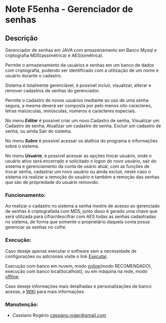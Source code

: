 # Note F5enha - Gerenciador de senhas #

## Descrição ## 
Gerenciador de senhas em JAVA com armazenamento em Banco Mysql e criptografia MD5(assimétrica) e AES(simétrica).

Permite o armazenamento de usuários e senhas em um banco de dados com criptografia, podendo ser identificado com a utilização de um nome e usuário durante o cadastro.

Sistema é totalmente gerenciável, é possível incluir, visualizar, alterar e remover cadastros de senhas do gerenciador.

Permite o cadastro de novos usuários mediante ao uso de uma senha segura, a mesma deverá ser composta por pelo menos oito caracteres, letras maiúsculas, minúsculas, números e caracteres especiais.

No menu **_Editar_** é possível criar um novo Cadastro de senha, Visualizar um Cadastro de senha, Atualizar um cadastro de senha, Excluir um cadastro de senha, ou ainda Sair do sistema.

No menu **_Sobre_** é possível acessar os atalhos do programa e informações sobre o sistema.

No menu **_Usuário_**, é possível acessar as opções trocar usuário, onde o usuário ativo será encerrado e solicitado o logon do novo usuário, sair do sistema e gerenciamento da conta de usário atual, com as funções de trocar senha, cadastrar um novo usuário ou ainda excluir, neste caso o sistema irá realizar a remoção do usuário e também a remoção das senhas que são de própriedade do usuário removido.

### Funcionamento:
Ao realizar o cadastro no sistema a senha mestre de acesso ao gerenciado de senhas é criptografada com MD5, junto disso é gerado uma chave que será utilizada para cifrar/descifrar com AES todas as senhas cadastradas no sistema, de forma que somente o proprietário daquela conta possa gerenciar as senhas no cofre.

### Execução:
Caso deseje apenas executar o software sem a necessidade de configurações ou adicionais visite o link [Executar](https://github.com/ksioroger/Note/wiki#executar).

Execução com banco em nuvem, modo [online](https://github.com/ksioroger/Note/wiki#executar-com-banco-de-dados-on-line)(modo RECOMENDADO), execução com banco local(localhost), ou em máquina na rede, modo [offline](https://github.com/ksioroger/Note/wiki#executar-offlinelocalhost-ou-banco-de-dados-na-mesma-rede);

Caso deseje informações mais detalhadas e personalizações de banco acesse, a [WIKI](https://github.com/ksioroger/Note/wiki) para mais informações.

### Manutenção:
* Cassiano Rogério          cassiano.roger@gmail.com
